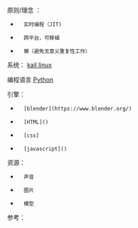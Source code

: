 原则/理念 ： 

-       实时编程（JIT)
-       跨平台，可移植
-       懒（避免无意义重复性工作）

系统： [kail linux](https://www.kali.org/)

编程语言 [Python](https://www.python.org/)

引擎： 
-       [blender](https://www.blender.org/)
-       [HTML]()
-       [css]
-       [javascript]()


资源：
-       声音
-       图片
-       模型
   
   

参考：

